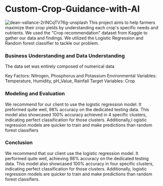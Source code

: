 # Custom-Crop-Guidance-with-AI
![dean-vallance-2rINCqTV76g-unsplash](https://github.com/user-attachments/assets/4420dfbf-7f59-4b8a-bed0-1f6d4f15df56)
This project aims to help farmers maximize their crop yields by understanding each crop's specific needs and nutrients. We used the "Crop recommendation" dataset from Kaggle to gather our data and findings. We utilized the Logistic Regression and Random forest classifier to tackle our problem. 

### Business Understanding and Data Understanding
The data set was entirely composed of numerical data

Key Factors: Nitrogen, Phosphorus and Potassium 
Environmental Variables: Temperature, Humidity, pH_Value, Rainfall
Target Variables: Crop
 
 
### Modeling and Evaluation
We recommend for our client to use the logistic regression model. It preformed quite well, 98% accuracy on the dedicated testing data. This model also showcased 100% accuracy achieved in 4 specific clusters, indicating perfect classification for those clusters. Additionally,l ogistic regression models are quicker to train and make predictions than random forest classifiers

### Conclusion 
We recommend that our client use the logistic regression model. It performed quite well, achieving 98% accuracy on the dedicated testing data. This model also showcased 100% accuracy in four specific clusters, indicating perfect classification for those clusters. Additionally, logistic regression models are quicker to train and make predictions than random forest classifiers.

